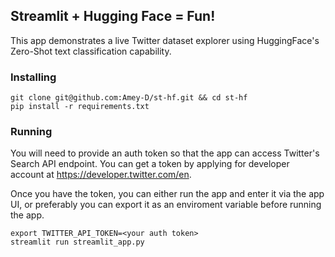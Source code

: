 ## Streamlit + Hugging Face = Fun!

This app demonstrates a live Twitter dataset explorer using HuggingFace's Zero-Shot text classification capability.

### Installing

```
git clone git@github.com:Amey-D/st-hf.git && cd st-hf
pip install -r requirements.txt
```

### Running

You will need to provide an auth token so that the app can access Twitter's Search API endpoint. You can get a token by
applying for developer account at https://developer.twitter.com/en.

Once you have the token, you can either run the app and enter it via the app UI, or preferably you can export it as an
enviroment variable before running the app.

```
export TWITTER_API_TOKEN=<your auth token>
streamlit run streamlit_app.py
```


